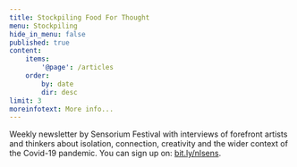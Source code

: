 ```yaml
---
title: Stockpiling Food For Thought
menu: Stockpiling
hide_in_menu: false
published: true
content:
    items:
        '@page': /articles
    order:
        by: date
        dir: desc
limit: 3
moreinfotext: More info...
---
```


Weekly newsletter by Sensorium Festival with interviews of forefront artists and thinkers about isolation, connection, creativity and the wider context of the Covid-19 pandemic. You can sign up on: [bit.ly/nlsens](https://bit.ly/nlsens).


